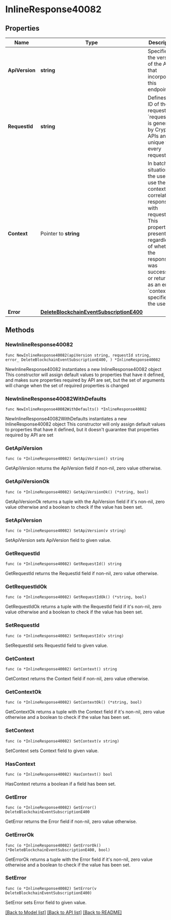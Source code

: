 # InlineResponse40082

## Properties

Name | Type | Description | Notes
------------ | ------------- | ------------- | -------------
**ApiVersion** | **string** | Specifies the version of the API that incorporates this endpoint. | 
**RequestId** | **string** | Defines the ID of the request. The &#x60;requestId&#x60; is generated by Crypto APIs and it&#39;s unique for every request. | 
**Context** | Pointer to **string** | In batch situations the user can use the context to correlate responses with requests. This property is present regardless of whether the response was successful or returned as an error. &#x60;context&#x60; is specified by the user. | [optional] 
**Error** | [**DeleteBlockchainEventSubscriptionE400**](DeleteBlockchainEventSubscriptionE400.md) |  | 

## Methods

### NewInlineResponse40082

`func NewInlineResponse40082(apiVersion string, requestId string, error_ DeleteBlockchainEventSubscriptionE400, ) *InlineResponse40082`

NewInlineResponse40082 instantiates a new InlineResponse40082 object
This constructor will assign default values to properties that have it defined,
and makes sure properties required by API are set, but the set of arguments
will change when the set of required properties is changed

### NewInlineResponse40082WithDefaults

`func NewInlineResponse40082WithDefaults() *InlineResponse40082`

NewInlineResponse40082WithDefaults instantiates a new InlineResponse40082 object
This constructor will only assign default values to properties that have it defined,
but it doesn't guarantee that properties required by API are set

### GetApiVersion

`func (o *InlineResponse40082) GetApiVersion() string`

GetApiVersion returns the ApiVersion field if non-nil, zero value otherwise.

### GetApiVersionOk

`func (o *InlineResponse40082) GetApiVersionOk() (*string, bool)`

GetApiVersionOk returns a tuple with the ApiVersion field if it's non-nil, zero value otherwise
and a boolean to check if the value has been set.

### SetApiVersion

`func (o *InlineResponse40082) SetApiVersion(v string)`

SetApiVersion sets ApiVersion field to given value.


### GetRequestId

`func (o *InlineResponse40082) GetRequestId() string`

GetRequestId returns the RequestId field if non-nil, zero value otherwise.

### GetRequestIdOk

`func (o *InlineResponse40082) GetRequestIdOk() (*string, bool)`

GetRequestIdOk returns a tuple with the RequestId field if it's non-nil, zero value otherwise
and a boolean to check if the value has been set.

### SetRequestId

`func (o *InlineResponse40082) SetRequestId(v string)`

SetRequestId sets RequestId field to given value.


### GetContext

`func (o *InlineResponse40082) GetContext() string`

GetContext returns the Context field if non-nil, zero value otherwise.

### GetContextOk

`func (o *InlineResponse40082) GetContextOk() (*string, bool)`

GetContextOk returns a tuple with the Context field if it's non-nil, zero value otherwise
and a boolean to check if the value has been set.

### SetContext

`func (o *InlineResponse40082) SetContext(v string)`

SetContext sets Context field to given value.

### HasContext

`func (o *InlineResponse40082) HasContext() bool`

HasContext returns a boolean if a field has been set.

### GetError

`func (o *InlineResponse40082) GetError() DeleteBlockchainEventSubscriptionE400`

GetError returns the Error field if non-nil, zero value otherwise.

### GetErrorOk

`func (o *InlineResponse40082) GetErrorOk() (*DeleteBlockchainEventSubscriptionE400, bool)`

GetErrorOk returns a tuple with the Error field if it's non-nil, zero value otherwise
and a boolean to check if the value has been set.

### SetError

`func (o *InlineResponse40082) SetError(v DeleteBlockchainEventSubscriptionE400)`

SetError sets Error field to given value.



[[Back to Model list]](../README.md#documentation-for-models) [[Back to API list]](../README.md#documentation-for-api-endpoints) [[Back to README]](../README.md)


